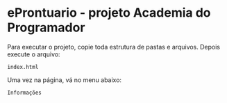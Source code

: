 # eProntuario - projeto Academia do Programador

Para executar o projeto, copie toda estrutura de pastas e arquivos. 
Depois execute o arquivo:

```
index.html
```

Uma vez na página, vá no menu abaixo:

```
Informações
```